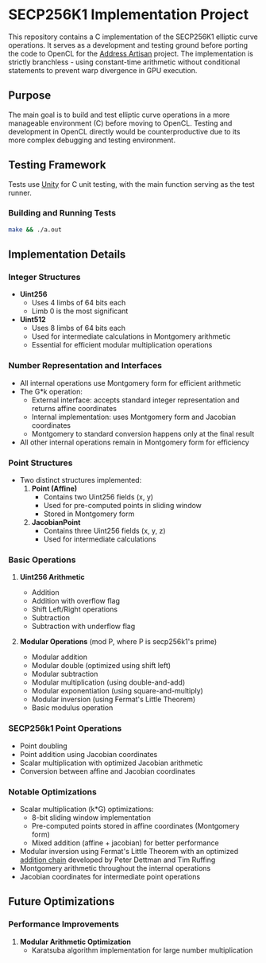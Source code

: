 # SECP256K1 Implementation Project

This repository contains a C implementation of the SECP256K1 elliptic curve operations. It serves as a development and testing ground before porting the code to OpenCL for the [Address Artisan](https://github.com/seaasses/address-artisan) project. The implementation is strictly branchless - using constant-time arithmetic without conditional statements to prevent warp divergence in GPU execution.

## Purpose

The main goal is to build and test elliptic curve operations in a more manageable environment (C) before moving to OpenCL. Testing and development in OpenCL directly would be counterproductive due to its more complex debugging and testing environment. 

## Testing Framework

Tests use [Unity](https://github.com/ThrowTheSwitch/Unity) for C unit testing, with the main function serving as the test runner.

### Building and Running Tests

```bash
make && ./a.out
```

## Implementation Details

### Integer Structures
- **Uint256**
  - Uses 4 limbs of 64 bits each
  - Limb 0 is the most significant
- **Uint512**
  - Uses 8 limbs of 64 bits each
  - Used for intermediate calculations in Montgomery arithmetic
  - Essential for efficient modular multiplication operations

### Number Representation and Interfaces
- All internal operations use Montgomery form for efficient arithmetic
- The G*k operation:
  - External interface: accepts standard integer representation and returns affine coordinates
  - Internal implementation: uses Montgomery form and Jacobian coordinates
  - Montgomery to standard conversion happens only at the final result
- All other internal operations remain in Montgomery form for efficiency

### Point Structures
- Two distinct structures implemented:
  1. **Point (Affine)**
     - Contains two Uint256 fields (x, y)
     - Used for pre-computed points in sliding window
     - Stored in Montgomery form
  2. **JacobianPoint**
     - Contains three Uint256 fields (x, y, z)
     - Used for intermediate calculations

### Basic Operations
1. **Uint256 Arithmetic**
   - Addition
   - Addition with overflow flag
   - Shift Left/Right operations
   - Subtraction
   - Subtraction with underflow flag

2. **Modular Operations** (mod P, where P is secp256k1's prime)
   - Modular addition
   - Modular double (optimized using shift left)
   - Modular subtraction
   - Modular multiplication (using double-and-add)
   - Modular exponentiation (using square-and-multiply)
   - Modular inversion (using Fermat's Little Theorem) 
   - Basic modulus operation

### SECP256k1 Point Operations
- Point doubling 
- Point addition using Jacobian coordinates 
- Scalar multiplication with optimized Jacobian arithmetic
- Conversion between affine and Jacobian coordinates

### Notable Optimizations
- Scalar multiplication (k*G) optimizations:
  - 8-bit sliding window implementation
  - Pre-computed points stored in affine coordinates (Montgomery form)
  - Mixed addition (affine + jacobian) for better performance
- Modular inversion using Fermat's Little Theorem with an optimized [addition chain](https://github.com/bitcoin-core/secp256k1/commit/07810d9abb8377e8f0056032bca51f8ca54ed18f) developed by Peter Dettman and Tim Ruffing
- Montgomery arithmetic throughout the internal operations
- Jacobian coordinates for intermediate point operations

## Future Optimizations

### Performance Improvements
1. **Modular Arithmetic Optimization**
   - Karatsuba algorithm implementation for large number multiplication